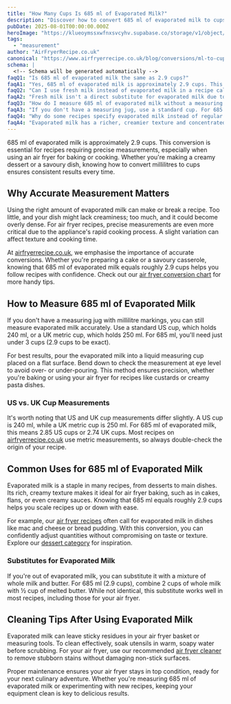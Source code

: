 ```yaml
---
title: "How Many Cups Is 685 ml of Evaporated Milk?"
description: "Discover how to convert 685 ml of evaporated milk to cups for perfect baking and cooking every time. Get the exact measurement now!"
pubDate: 2025-08-01T00:00:00.000Z
heroImage: "https://klueoymssxwfnxsvcyhv.supabase.co/storage/v1/object/public/Shmucket/how-many-cups-is-685-ml-evaporated-milk.webp"
tags:
  - "measurement"
author: "AirFryerRecipe.co.uk"
canonical: "https://www.airfryerrecipe.co.uk/blog/conversions/ml-to-cups/how-many-cups-is-685-ml-evaporated-milk"
schema: |
  <!-- Schema will be generated automatically -->
faqQ1: "Is 685 ml of evaporated milk the same as 2.9 cups?"
faqA1: "Yes, 685 ml of evaporated milk is approximately 2.9 cups. This conversion is based on the standard US cup measurement of 240 ml. For UK metric cups (250 ml), it's roughly 2.74 cups. Always check your recipe's measurement system for accuracy."
faqQ2: "Can I use fresh milk instead of evaporated milk in a recipe calling for 685 ml?"
faqA2: "Fresh milk isn't a direct substitute for evaporated milk due to its higher water content. For 685 ml of evaporated milk, you'd need to reduce fresh milk by simmering it until it reduces by about 60%. Alternatively, mix 2 cups of whole milk with ½ cup of melted butter for a similar consistency."
faqQ3: "How do I measure 685 ml of evaporated milk without a measuring jug?"
faqA3: "If you don't have a measuring jug, use a standard cup. For 685 ml, measure just under 3 cups (2.9 cups). A tablespoon holds about 15 ml, so you could also use 45 tablespoons plus 2 teaspoons, though this method is less precise."
faqQ4: "Why do some recipes specify evaporated milk instead of regular milk?"
faqA4: "Evaporated milk has a richer, creamier texture and concentrated flavour due to its reduced water content. It's ideal for recipes requiring thickness, like custards or sauces. In an air fryer, it helps achieve a moist, tender texture in baked goods without excess liquid."
---
```

<p>685 ml of evaporated milk is approximately 2.9 cups. This conversion is essential for recipes requiring precise measurements, especially when using an air fryer for baking or cooking. Whether you're making a creamy dessert or a savoury dish, knowing how to convert millilitres to cups ensures consistent results every time.</p>  

<h2>Why Accurate Measurement Matters</h2>  
<p>Using the right amount of evaporated milk can make or break a recipe. Too little, and your dish might lack creaminess; too much, and it could become overly dense. For air fryer recipes, precise measurements are even more critical due to the appliance's rapid cooking process. A slight variation can affect texture and cooking time.</p>  
<p>At <a href=https://www.airfryerrecipe.co.uk>airfryerrecipe.co.uk</a>, we emphasise the importance of accurate conversions. Whether you're preparing a cake or a savoury casserole, knowing that 685 ml of evaporated milk equals roughly 2.9 cups helps you follow recipes with confidence. Check out our <a href=https://www.airfryerrecipe.co.uk/air-fryer-conversion-chart>air fryer conversion chart</a> for more handy tips.</p>  

<h2>How to Measure 685 ml of Evaporated Milk</h2>  
<p>If you don't have a measuring jug with millilitre markings, you can still measure evaporated milk accurately. Use a standard US cup, which holds 240 ml, or a UK metric cup, which holds 250 ml. For 685 ml, you'll need just under 3 cups (2.9 cups to be exact).</p>  
<p>For best results, pour the evaporated milk into a liquid measuring cup placed on a flat surface. Bend down to check the measurement at eye level to avoid over- or under-pouring. This method ensures precision, whether you're baking or using your air fryer for recipes like custards or creamy pasta dishes.</p>  

<h3>US vs. UK Cup Measurements</h3>  
<p>It's worth noting that US and UK cup measurements differ slightly. A US cup is 240 ml, while a UK metric cup is 250 ml. For 685 ml of evaporated milk, this means 2.85 US cups or 2.74 UK cups. Most recipes on <a href=https://www.airfryerrecipe.co.uk>airfryerrecipe.co.uk</a> use metric measurements, so always double-check the origin of your recipe.</p>  

<h2>Common Uses for 685 ml of Evaporated Milk</h2>  
<p>Evaporated milk is a staple in many recipes, from desserts to main dishes. Its rich, creamy texture makes it ideal for air fryer baking, such as in cakes, flans, or even creamy sauces. Knowing that 685 ml equals roughly 2.9 cups helps you scale recipes up or down with ease.</p>  
<p>For example, our <a href=https://www.airfryerrecipe.co.uk/recipes>air fryer recipes</a> often call for evaporated milk in dishes like mac and cheese or bread pudding. With this conversion, you can confidently adjust quantities without compromising on taste or texture. Explore our <a href=https://www.airfryerrecipe.co.uk/recipe-category/dessert>dessert category</a> for inspiration.</p>  

<h3>Substitutes for Evaporated Milk</h3>  
<p>If you're out of evaporated milk, you can substitute it with a mixture of whole milk and butter. For 685 ml (2.9 cups), combine 2 cups of whole milk with ½ cup of melted butter. While not identical, this substitute works well in most recipes, including those for your air fryer.</p>  

<h2>Cleaning Tips After Using Evaporated Milk</h2>  
<p>Evaporated milk can leave sticky residues in your air fryer basket or measuring tools. To clean effectively, soak utensils in warm, soapy water before scrubbing. For your air fryer, use our recommended <a href=https://www.airfryerrecipe.co.uk/air-fryer-cleaner>air fryer cleaner</a> to remove stubborn stains without damaging non-stick surfaces.</p>  
<p>Proper maintenance ensures your air fryer stays in top condition, ready for your next culinary adventure. Whether you're measuring 685 ml of evaporated milk or experimenting with new recipes, keeping your equipment clean is key to delicious results.</p>
